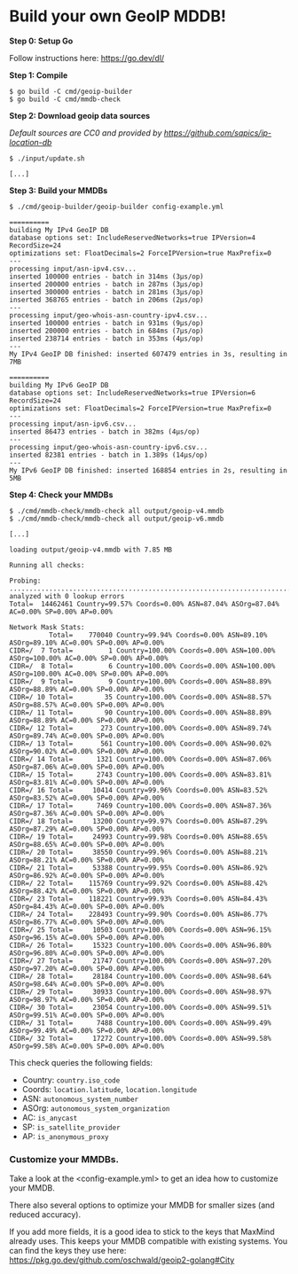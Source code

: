 # Build your own GeoIP MDDB!

__Step 0: Setup Go__

Follow instructions here: <https://go.dev/dl/>

__Step 1: Compile__

    $ go build -C cmd/geoip-builder
    $ go build -C cmd/mmdb-check

__Step 2: Download geoip data sources__

_Default sources are CC0 and provided by <https://github.com/sapics/ip-location-db>_

    $ ./input/update.sh

    [...]

__Step 3: Build your MMDBs__

    $ ./cmd/geoip-builder/geoip-builder config-example.yml

    ==========
    building My IPv4 GeoIP DB
    database options set: IncludeReservedNetworks=true IPVersion=4 RecordSize=24
    optimizations set: FloatDecimals=2 ForceIPVersion=true MaxPrefix=0
    ---
    processing input/asn-ipv4.csv...
    inserted 100000 entries - batch in 314ms (3µs/op)
    inserted 200000 entries - batch in 287ms (3µs/op)
    inserted 300000 entries - batch in 281ms (3µs/op)
    inserted 368765 entries - batch in 206ms (2µs/op)
    ---
    processing input/geo-whois-asn-country-ipv4.csv...
    inserted 100000 entries - batch in 931ms (9µs/op)
    inserted 200000 entries - batch in 684ms (7µs/op)
    inserted 238714 entries - batch in 353ms (4µs/op)
    ---
    My IPv4 GeoIP DB finished: inserted 607479 entries in 3s, resulting in 7MB

    ==========
    building My IPv6 GeoIP DB
    database options set: IncludeReservedNetworks=true IPVersion=6 RecordSize=24
    optimizations set: FloatDecimals=2 ForceIPVersion=true MaxPrefix=0
    ---
    processing input/asn-ipv6.csv...
    inserted 86473 entries - batch in 382ms (4µs/op)
    ---
    processing input/geo-whois-asn-country-ipv6.csv...
    inserted 82381 entries - batch in 1.389s (14µs/op)
    ---
    My IPv6 GeoIP DB finished: inserted 168854 entries in 2s, resulting in 5MB

__Step 4: Check your MMDBs__

    $ ./cmd/mmdb-check/mmdb-check all output/geoip-v4.mmdb
    $ ./cmd/mmdb-check/mmdb-check all output/geoip-v6.mmdb
    
    [...]

    loading output/geoip-v4.mmdb with 7.85 MB

    Running all checks:

    Probing:
    ..............................................................................................................................................................................................................................................................::
    analyzed with 0 lookup errors
    Total=  14462461 Country=99.57% Coords=0.00% ASN=87.04% ASOrg=87.04% AC=0.00% SP=0.00% AP=0.00%

    Network Mask Stats:
              Total=    770040 Country=99.94% Coords=0.00% ASN=89.10% ASOrg=89.10% AC=0.00% SP=0.00% AP=0.00%
    CIDR=/  7 Total=         1 Country=100.00% Coords=0.00% ASN=100.00% ASOrg=100.00% AC=0.00% SP=0.00% AP=0.00%
    CIDR=/  8 Total=         6 Country=100.00% Coords=0.00% ASN=100.00% ASOrg=100.00% AC=0.00% SP=0.00% AP=0.00%
    CIDR=/  9 Total=         9 Country=100.00% Coords=0.00% ASN=88.89% ASOrg=88.89% AC=0.00% SP=0.00% AP=0.00%
    CIDR=/ 10 Total=        35 Country=100.00% Coords=0.00% ASN=88.57% ASOrg=88.57% AC=0.00% SP=0.00% AP=0.00%
    CIDR=/ 11 Total=        90 Country=100.00% Coords=0.00% ASN=88.89% ASOrg=88.89% AC=0.00% SP=0.00% AP=0.00%
    CIDR=/ 12 Total=       273 Country=100.00% Coords=0.00% ASN=89.74% ASOrg=89.74% AC=0.00% SP=0.00% AP=0.00%
    CIDR=/ 13 Total=       561 Country=100.00% Coords=0.00% ASN=90.02% ASOrg=90.02% AC=0.00% SP=0.00% AP=0.00%
    CIDR=/ 14 Total=      1321 Country=100.00% Coords=0.00% ASN=87.06% ASOrg=87.06% AC=0.00% SP=0.00% AP=0.00%
    CIDR=/ 15 Total=      2743 Country=100.00% Coords=0.00% ASN=83.81% ASOrg=83.81% AC=0.00% SP=0.00% AP=0.00%
    CIDR=/ 16 Total=     10414 Country=99.96% Coords=0.00% ASN=83.52% ASOrg=83.52% AC=0.00% SP=0.00% AP=0.00%
    CIDR=/ 17 Total=      7469 Country=100.00% Coords=0.00% ASN=87.36% ASOrg=87.36% AC=0.00% SP=0.00% AP=0.00%
    CIDR=/ 18 Total=     13200 Country=99.97% Coords=0.00% ASN=87.29% ASOrg=87.29% AC=0.00% SP=0.00% AP=0.00%
    CIDR=/ 19 Total=     24993 Country=99.98% Coords=0.00% ASN=88.65% ASOrg=88.65% AC=0.00% SP=0.00% AP=0.00%
    CIDR=/ 20 Total=     38550 Country=99.96% Coords=0.00% ASN=88.21% ASOrg=88.21% AC=0.00% SP=0.00% AP=0.00%
    CIDR=/ 21 Total=     53388 Country=99.95% Coords=0.00% ASN=86.92% ASOrg=86.92% AC=0.00% SP=0.00% AP=0.00%
    CIDR=/ 22 Total=    115769 Country=99.92% Coords=0.00% ASN=88.42% ASOrg=88.42% AC=0.00% SP=0.00% AP=0.00%
    CIDR=/ 23 Total=    118221 Country=99.93% Coords=0.00% ASN=84.43% ASOrg=84.43% AC=0.00% SP=0.00% AP=0.00%
    CIDR=/ 24 Total=    228493 Country=99.90% Coords=0.00% ASN=86.77% ASOrg=86.77% AC=0.00% SP=0.00% AP=0.00%
    CIDR=/ 25 Total=     10503 Country=100.00% Coords=0.00% ASN=96.15% ASOrg=96.15% AC=0.00% SP=0.00% AP=0.00%
    CIDR=/ 26 Total=     15323 Country=100.00% Coords=0.00% ASN=96.80% ASOrg=96.80% AC=0.00% SP=0.00% AP=0.00%
    CIDR=/ 27 Total=     21747 Country=100.00% Coords=0.00% ASN=97.20% ASOrg=97.20% AC=0.00% SP=0.00% AP=0.00%
    CIDR=/ 28 Total=     28184 Country=100.00% Coords=0.00% ASN=98.64% ASOrg=98.64% AC=0.00% SP=0.00% AP=0.00%
    CIDR=/ 29 Total=     30933 Country=100.00% Coords=0.00% ASN=98.97% ASOrg=98.97% AC=0.00% SP=0.00% AP=0.00%
    CIDR=/ 30 Total=     23054 Country=100.00% Coords=0.00% ASN=99.51% ASOrg=99.51% AC=0.00% SP=0.00% AP=0.00%
    CIDR=/ 31 Total=      7488 Country=100.00% Coords=0.00% ASN=99.49% ASOrg=99.49% AC=0.00% SP=0.00% AP=0.00%
    CIDR=/ 32 Total=     17272 Country=100.00% Coords=0.00% ASN=99.58% ASOrg=99.58% AC=0.00% SP=0.00% AP=0.00%

This check queries the following fields:

- Country: `country.iso_code`
- Coords: `location.latitude`, `location.longitude`
- ASN: `autonomous_system_number`
- ASOrg: `autonomous_system_organization`
- AC: `is_anycast`
- SP: `is_satellite_provider`
- AP: `is_anonymous_proxy`

### Customize your MMDBs.

Take a look at the <config-example.yml> to get an idea how to customize your MMDB.

There also several options to optimize your MMDB for smaller sizes (and reduced accuracy).

If you add more fields, it is a good idea to stick to the keys that MaxMind already uses. This keeps your MMDB compatible with existing systems.
You can find the keys they use here: https://pkg.go.dev/github.com/oschwald/geoip2-golang#City
